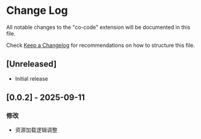 # Change Log

All notable changes to the "co-code" extension will be documented in this file.

Check [Keep a Changelog](http://keepachangelog.com/) for recommendations on how to structure this file.

## [Unreleased]

- Initial release

## [0.0.2] - 2025-09-11

### 修改

- 资源加载逻辑调整
